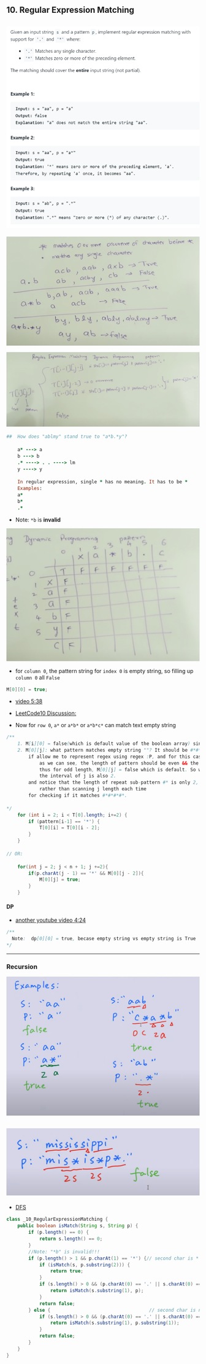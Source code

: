 ## 10. Regular Expression Matching
![](img/2022-11-08-21-55-18.png)
---
![](img/2022-12-01-11-51-57.png)

![](img/2022-12-07-22-07-39.png)

```ruby
##  How does "ablmy" stand true to "a*b.*y"?

    a* ---> a
    b ---> b
    .* ----> . . ----> lm
    y ----> y

    In regular expression, single * has no meaning. It has to be *
    Examples:
    a*
    b*
    .*
```

- Note: `*b`  is **invalid**

![](img/2022-12-07-22-47-53.png)
- for `column 0`, the pattern string for `index 0` is empty string, so filling up `column 0` all `False`
  
```java
M[0][0] = true;
```


- [video 5:38](https://www.youtube.com/watch?v=l3hda49XcDE&t=303s)
- [LeetCode10 Discussion:](https://leetcode.com/problems/regular-expression-matching/discuss/280588/DP-solution-with-the-most-general-natural-explanation)

- Now for `row 0`, `a*` or `a*b*` or `a*b*c*` can match text empty string 

```java
/**
    1. M[i][0] = false(which is default value of the boolean array) since empty pattern cannot match non-empty string
    2. M[0][j]: what pattern matches empty string ""? It should be #*#*#*#*..., or (#*)* 
        if allow me to represent regex using regex :P, and for this case we need to check manually: 
            as we can see, the length of pattern should be even && the character at the even position should be *, 
		    thus for odd length, M[0][j] = false which is default. So we can just skip the odd position, i.e. j starts from 2, 
            the interval of j is also 2. 
		and notice that the length of repeat sub-pattern #* is only 2, we can just make use of M[0][j - 2] 
            rather than scanning j length each time 
		for checking if it matches #*#*#*#*.

*/
    for (int i = 2; i < T[0].length; i+=2) {
        if (pattern[i-1] == '*') {
            T[0][i] = T[0][i - 2];
        }
    }

// OR:

    for(int j = 2; j < n + 1; j +=2){
        if(p.charAt(j - 1) == '*' && M[0][j - 2]){
            M[0][j] = true;
        }
    }
```


#### DP

- [another youtube video 4:24](https://www.youtube.com/watch?v=fWeTjhgDt3A&t=5s)


```java
/**
  Note:  dp[0][0] = true, becase empty string vs empty string is True
*/
```

---

### Recursion

![](img/2022-11-08-22-33-03.png)

![](img/2022-11-08-22-34-44.png)
---

- [DFS](https://www.youtube.com/watch?v=EdWzV-9lQMw)

```java
class _10_RegularExpressionMatching {
    public boolean isMatch(String s, String p) {
        if (p.length() == 0) {
            return s.length() == 0;
        }
        //Note: "*b" is invalid!!!
        if (p.length() > 1 && p.charAt(1) == '*') {// second char is *
            if (isMatch(s, p.substring(2))) {
                return true;
            }
            if (s.length() > 0 && (p.charAt(0) == '.' || s.charAt(0) == p.charAt(0))) {
                return isMatch(s.substring(1), p);
            }
            return false;
        } else {                                    // second char is not *
            if (s.length() > 0 && (p.charAt(0) == '.' || s.charAt(0) == p.charAt(0))) {
                return isMatch(s.substring(1), p.substring(1));
            }
            return false;
        }
    }
}
```
